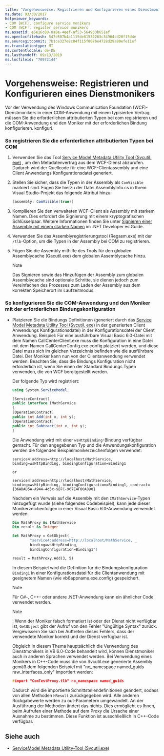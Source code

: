 ```yaml
---
title: 'Vorgehensweise: Registrieren und Konfigurieren eines Dienstmonikers'
ms.date: 03/30/2017
helpviewer_keywords:
- COM [WCF], configure service monikers
- COM [WCF], register service monikers
ms.assetid: e5e16c80-8a8e-4eef-af53-564933b651ef
ms.openlocfilehash: 547e507b4a1115de81532263c34964cd20f15d4e
ms.sourcegitcommit: 7b1ce327e8c84f115f007be4728d29a89efe11ef
ms.translationtype: MT
ms.contentlocale: de-DE
ms.lasthandoff: 09/13/2019
ms.locfileid: "70972144"
---
```

# <a name="how-to-register-and-configure-a-service-moniker"></a>Vorgehensweise: Registrieren und Konfigurieren eines Dienstmonikers
Vor der Verwendung des Windows Communication Foundation (WCF)-Dienstmonikers in einer COM-Anwendung mit einem typisierten Vertrag müssen Sie die erforderlichen attributierten Typen bei com registrieren und die COM-Anwendung und den Moniker mit der erforderlichen Bindung konfigurieren. konfiguri.  
  
### <a name="to-register-the-required-attributed-types-with-com"></a>So registrieren Sie die erforderlichen attributierten Typen bei COM  
  
1. Verwenden Sie das Tool [Service Model Metadata Utility Tool (Svcutil. exe)](../../../../docs/framework/wcf/servicemodel-metadata-utility-tool-svcutil-exe.md) , um den Metadatenvertrag aus dem WCF-Dienst abzurufen. Dadurch wird der Quellcode für eine WCF-Clientassembly und eine Client Anwendungs Konfigurationsdatei generiert.  
  
2. Stellen Sie sicher, dass die Typen in der Assembly als `ComVisible` markiert sind. Fügen Sie hierzu der Datei AssemblyInfo.cs in Ihrem Visual Studio-Projekt das folgende Attribut hinzu:  
  
    ```csharp
    [assembly: ComVisible(true)]  
    ```  
  
3. Kompilieren Sie den verwalteten WCF-Client als Assembly mit starkem Namen. Dies erfordert die Signierung mit einem kryptografischen Schlüsselpaar. Weitere Informationen finden Sie unter [Signieren einer Assembly mit einem starken Namen](https://go.microsoft.com/fwlink/?LinkId=94874) im .NET Developer es Guide.  
  
4. Verwenden Sie das Assemblyregistrierungstool (Regasm.exe) mit der `/tlb`-Option, um die Typen in der Assembly bei COM zu registrieren.  
  
5. Fügen Sie die Assembly mithilfe des Tools für den globalen Assemblycache (Gacutil.exe) dem globalen Assemblycache hinzu.  
  
    > [!NOTE]
    > Das Signieren sowie das Hinzufügen der Assembly zum globalen Assemblycache sind optionale Schritte, sie dienen jedoch zum Vereinfachen des Prozesses zum Laden der Assembly aus dem korrekten Speicherort im Laufzeitmodus.  
  
### <a name="to-configure-the-com-application-and-the-moniker-with-the-required-binding-configuration"></a>So konfigurieren Sie die COM-Anwendung und den Moniker mit der erforderlichen Bindungskonfiguration  
  
- Platzieren Sie die Bindungs Definitionen (generiert durch das [Service Model Metadata Utility Tool (Svcutil. exe)](../../../../docs/framework/wcf/servicemodel-metadata-utility-tool-svcutil-exe.md) in der generierten Client Anwendungs Konfigurationsdatei) in der Konfigurationsdatei der Client Anwendung. Beispiel: Für eine ausführbare Visual Basic 6.0-Datei mit dem Namen CallCenterClient.exe muss die Konfiguration in eine Datei mit dem Namen CallCenterConfig.exe.config platziert werden, und diese Datei muss sich im gleichen Verzeichnis befinden wie die ausführbare Datei. Der Moniker kann nun von der Clientanwendung verwendet werden. Beachten Sie, dass die Bindungs Konfiguration nicht erforderlich ist, wenn Sie einen der Standard Bindungs Typen verwenden, die von WCF bereitgestellt werden.  
  
     Der folgende Typ wird registriert:  
  
    ```csharp  
    using System.ServiceModel;  
  
    [ServiceContract]   
    public interface IMathService   
    {  
    [OperationContract]  
    public int Add(int x, int y);  
    [OperationContract]  
    public int Subtract(int x, int y);  
    }  
    ```  
  
     Die Anwendung wird mit einer `wsHttpBinding`-Bindung verfügbar gemacht. Für den angegebenen Typ und die Anwendungskonfiguration werden die folgenden Beispielmonikerzeichenfolgen verwendet:  
  
    ``` 
    service4:address=http://localhost/MathService, binding=wsHttpBinding, bindingConfiguration=Binding1  
    ```  
  
     `or`  
  
    ``` 
    service4:address=http://localhost/MathService, binding=wsHttpBinding, bindingConfiguration=Binding1, contract={36ADAD5A-A944-4d5c-9B7C-967E4F00A090}  
    ```  
  
     Nachdem ein Verweis auf die Assembly mit den `IMathService`-Typen hinzugefügt wurde (siehe folgendes Codebeispiel), kann jede dieser Monikerzeichenfolgen in einer Visual Basic 6.0-Anwendung verwendet werden.  
  
    ```vb  
    Dim MathProxy As IMathService  
    Dim result As Integer  
  
    Set MathProxy = GetObject( _  
            "service4:address=http://localhost/MathService, _  
            binding=wsHttpBinding, _  
            bindingConfiguration=Binding1")  
  
    result = MathProxy.Add(3, 5)  
    ```  
  
     In diesem Beispiel wird die Definition für die Bindungskonfiguration `Binding1` in einer Konfigurationsdatei für die Clientanwendung mit geeignetem Namen (wie vb6appname.exe.config) gespeichert.  
  
    > [!NOTE]
    > Für C#-, C++- oder andere .NET-Anwendung kann ein ähnlicher Code verwendet werden.  
  
    > [!NOTE]
    > : Wenn der Moniker falsch formatiert ist oder der Dienst nicht verfügbar ist, `GetObject` gibt der Aufruf von den Fehler "Ungültige Syntax" zurück. Vergewissern Sie sich bei Auftreten dieses Fehlers, dass der verwendete Moniker korrekt und der Dienst verfügbar ist.  
  
     Obgleich in diesem Thema hauptsächlich die Verwendung des Dienstmonikers in VB 6.0-Code behandelt wird, können Dienstmoniker auch in anderen Sprachen verwendet werden. Bei Verwendung eines Monikers in C++-Code muss die von Svcutil.exe generierte Assembly gemäß dem folgenden Beispiel mit "no_namespace named_guids raw_interfaces_only" importiert werden:  
  
    ```cpp
    #import "ComTestProxy.tlb" no_namespace named_guids  
    ```  
  
     Dadurch wird die importierte Schnittstellendefinitionen geändert, sodass von allen Methoden `HResult` zurückgegeben wird. Alle anderen Rückgabewerte werden zu out-Parametern umgewandelt. An der Ausführung der Methoden ändert das nichts. Dies ermöglicht es Ihnen, beim Aufrufen einer Methode auf dem Proxy die Ursache einer Ausnahme zu bestimmen. Diese Funktion ist ausschließlich in C++-Code verfügbar.  
  
## <a name="see-also"></a>Siehe auch

- [ServiceModel Metadata Utility-Tool (Svcutil.exe)](../../../../docs/framework/wcf/servicemodel-metadata-utility-tool-svcutil-exe.md)
